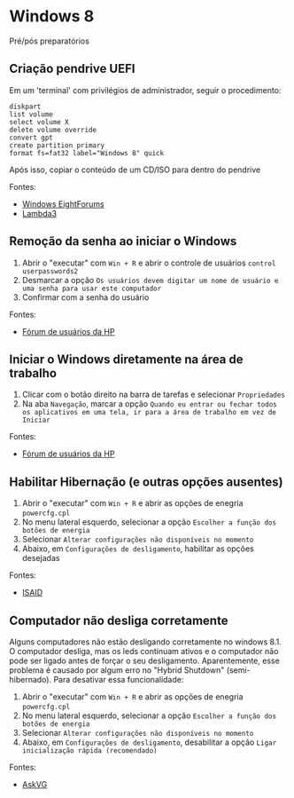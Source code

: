 # Windows 8
Pré/pós preparatórios

## Criação pendrive UEFI
Em um 'terminal' com privilégios de administrador, seguir o procedimento:
```shell
diskpart
list volume
select volume X
delete volume override
convert gpt
create partition primary
format fs=fat32 label="Windows 8" quick
```
Após isso, copiar o conteúdo de um CD/ISO para dentro do pendrive

Fontes:
* [Windows EightForums](http://www.eightforums.com/tutorials/2328-uefi-unified-extensible-firmware-interface-install-windows-8-a.html)
* [Lambda3](https://blog.lambda3.com.br/2012/11/como-instalar-o-windows-8-a-partir-do-usb-num-sistema-com-uefi/)

## Remoção da senha ao iniciar o Windows
1. Abrir o "executar" com `Win + R` e abrir o controle de usuários `control userpasswords2`
2. Desmarcar a opção `Os usuários devem digitar um nome de usuário e uma senha para usar este computador`
3. Confirmar com a senha do usuário

Fontes:
* [Fórum de usuários da HP](http://h30487.www3.hp.com/t5/Dicas-dos-Experts-para-notebooks/Como-tirar-a-senha-de-inicializa%C3%A7%C3%A3o-do-Windows-8-e-8-1/td-p/390869)

## Iniciar o Windows diretamente na área de trabalho
1. Clicar com o botão direito na barra de tarefas e selecionar `Propriedades`
2. Na aba `Navegação`, marcar a opção `Quando eu entrar ou fechar todos os aplicativos em uma tela, ir para a área de trabalho em vez de Iniciar`

Fontes:
* [Fórum de usuários da HP](http://h30487.www3.hp.com/t5/Dicas-dos-Experts-para-notebooks/Como-tirar-a-senha-de-inicializa%C3%A7%C3%A3o-do-Windows-8-e-8-1/td-p/390869)

## Habilitar Hibernação (e outras opções ausentes)
1. Abrir o "executar" com `Win + R` e abrir as opções de enegria `powercfg.cpl`
2. No menu lateral esquerdo, selecionar a opção `Escolher a função dos botões de energia`
3. Selecionar `Alterar configurações não disponíveis no momento`
4. Abaixo, em `Configurações de desligamento`, habilitar as opções desejadas

Fontes:
* [ISAID](http://ishamsaid.tumblr.com/post/54171162216/enable-hibernate-in-windows-8-1-start-right-click-pop)

## Computador não desliga corretamente
Alguns computadores não estão desligando corretamente no windows 8.1. O computador desliga, mas os leds continuam ativos e o computador não pode ser ligado antes de forçar o seu desligamento. Aparentemente, esse problema é causado por algum erro no "Hybrid Shutdown" (semi-hibernado). Para desativar essa funcionalidade:
1. Abrir o "executar" com `Win + R` e abrir as opções de enegria `powercfg.cpl`
2. No menu lateral esquerdo, selecionar a opção `Escolher a função dos botões de energia`
3. Selecionar `Alterar configurações não disponíveis no momento`
4. Abaixo, em `Configurações de desligamento`, desabilitar a opção `Ligar inicialização rápida (recomendado)`

Fontes:
* [AskVG](http://www.askvg.com/fix-windows-8-restart-and-shutdown-problems-by-disabling-hybrid-shutdown-feature/)
